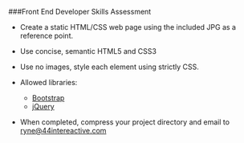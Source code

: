 ###Front End Developer Skills Assessment

* Create a static HTML/CSS web page using the included JPG as a reference point.
* Use concise, semantic HTML5 and CSS3
* Use no images, style each element using strictly CSS.
* Allowed libraries:
	* [Bootstrap](http://getbootstrap.com/)
	* [jQuery](http://jquery.com/)
	
* When completed, compress your project directory and email to [ryne@44intereactive.com](mailto:ryne@44interactive.com)